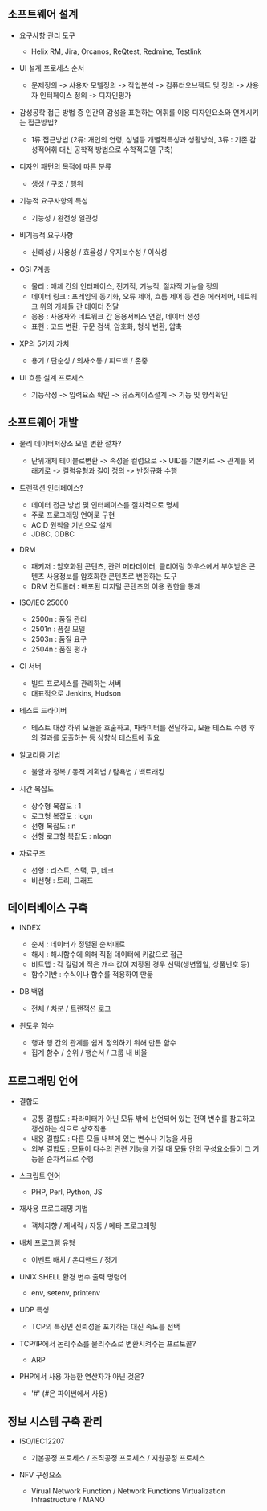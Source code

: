 ## 소프트웨어 설계

- 요구사항 관리 도구
  - Helix RM, Jira, Orcanos, ReQtest, Redmine, Testlink

- UI 설계 프로세스 순서
  - 문제정의 -> 사용자 모델정의 -> 작업분석 -> 컴퓨터오브젝트 및 정의 -> 사용자 인터페이스 정의 -> 디자인평가

- 감성공학 접근 방법 중 인간의 감성을 표현하는 어휘를 이용 디자인요소와 연계시키는 접근방법?
  - 1류 접근방법 (2류: 개인의 연령, 성별등 개별적특성과 생활방식, 3류 : 기존 감성적어휘 대신 공학적 방법으로 수학적모델 구축)

- 디자인 패턴의 목적에 따른 분류
  - 생성 / 구조 / 행위

- 기능적 요구사항의 특성
  - 기능성 / 완전성  일관성

- 비기능적 요구사항
  - 신뢰성 / 사용성 / 효율성 / 유지보수성 / 이식성

- OSI 7계층
  - 물리 : 매체 간의 인터페이스, 전기적, 기능적, 절차적 기능을 정의
  - 데이터 링크 : 프레임의 동기화, 오류 제어, 흐름 제어 등 전송 에러제어, 네트워크 위의 개체들 간 데이터 전달
  - 응용 : 사용자와 네트워크 간 응용서비스 연결, 데이터 생성
  - 표현 : 코드 변환, 구문 검색, 암호화, 형식 변환, 압축

- XP의 5가지 가치
  - 용기 / 단순성 / 의사소통 / 피드백 / 존중

- UI 흐름 설계 프로세스
  - 기능작성 -> 입력요소 확인 -> 유스케이스설계 -> 기능 및 양식확인



## 소프트웨어 개발

- 물리 데이터저장소 모델 변환 절차?
  - 단위개체 테이블로변환 -> 속성을 컬럼으로 -> UID를 기본키로 -> 관계를 외래키로 -> 컬럼유형과 길이 정의 -> 반정규화 수행

- 트랜잭션 인터페이스?
  - 데이터 접근 방법 및 인터페이스를 절차적으로 명세
  - 주로 프로그래밍 언어로 구현
  - ACID 원칙을 기반으로 설계
  - JDBC, ODBC

- DRM
  - 패키저 : 암호화된 콘텐츠, 관련 메타데이터, 클리어링 하우스에서 부여받은 콘텐츠 사용정보를 암호화한 콘텐츠로 변환하는 도구
  - DRM 컨트롤러 : 배포된 디지털 콘텐츠의 이용 권한을 통제

- ISO/IEC 25000
  - 2500n : 품질 관리
  - 2501n : 품질 모델
  - 2503n : 품질 요구
  - 2504n : 품질 평가

- CI 서버
  - 빌드 프로세스를 관리하는 서버
  - 대표적으로 Jenkins, Hudson 

- 테스트 드라이버
  - 테스트 대상 하위 모듈을 호출하고, 파라미터를 전달하고, 모듈 테스트 수행 후의 결과를 도출하는 등 상향식 테스트에 필요

- 알고리즘 기법
  - 불할과 정복 / 동적 계획법 / 탐욕법 / 백트래킹

- 시간 복잡도
  - 상수형 복잡도 : 1
  - 로그형 복잡도 : logn
  - 선형 복잡도 : n
  - 선형 로그형 복잡도 : nlogn

- 자료구조
  - 선형 : 리스트, 스택, 큐, 데크
  - 비선형 : 트리, 그래프


## 데이터베이스 구축

- INDEX
  - 순서 : 데이터가 정렬된 순서대로
  - 해시 : 해시함수에 의해 직접 데이터에 키값으로 접근
  - 비트맵 : 각 컬럼에 적은 개수 값이 저장된 경우 선택(생년월일, 상품번호 등)
  - 함수기반 : 수식이나 함수를 적용하여 만듦

- DB 백업
  - 전체 / 차분 / 트랜잭션 로그

- 윈도우 함수
  - 행과 행 간의 관계를 쉽게 정의하기 위해 만든 함수
  - 집계 함수 / 순위 / 행순서 / 그룹 내 비율


## 프로그래밍 언어
- 결합도
  - 공통 결합도 : 파라미터가 아닌 모듀 밖에 선언되어 있는 전역 변수를 참고하고 갱신하는 식으로 상호작용
  - 내용 결합도 : 다른 모듈 내부에 있는 변수나 기능을 사용
  - 외부 결합도 : 모듈이 다수의 관련 기능을 가질 때 모듈 안의 구성요소들이 그 기능을 순차적으로 수행

- 스크립트 언어 
  - PHP, Perl, Python, JS

- 재사용 프로그래밍 기법
  - 객체지향 / 제네릭 / 자동 / 메타 프로그래밍

- 배치 프로그램 유형
  - 이벤트 배치 / 온디맨드 / 정기

- UNIX SHELL 환경 변수 출력 명령어
  - env, setenv, printenv

- UDP 특성
  - TCP의 특징인 신뢰성을 포기하는 대신 속도를 선택

- TCP/IP에서 논리주소를 물리주소로 변환시켜주는 프로토콜?
  - ARP

- PHP에서 사용 가능한 연산자가 아닌 것은?
  - '#' (#은 파이썬에서 사용)

## 정보 시스템 구축 관리

- ISO/IEC12207
  - 기본공정 프로세스 / 조직공정 프로세스 / 지원공정 프로세스

- NFV 구성요소
  - Virual Network Function / Network Functions Virtualization Infrastructure / MANO

